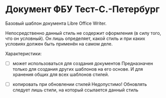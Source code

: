 # Документ ФБУ Тест-С.-Петербург

Базовый шаблон документа Libre Office Writer.

Непосредственно данный стиль не содержит оформления (в силу того, что он условный).
Он лишь определяет, какой стиль и при каких условиях должен быть применён
на самом деле.

Характеристики:

- [ ] может использоваться для создания документов
  Предназначен только для создания других шаблонов на его основе.
  И для хранения общих для всех шаблонов стилей.

- [ ] копировать при обновлении стилей
  Недопустимо! Обновлять следует лишь стили, на который ссылается данный стиль
